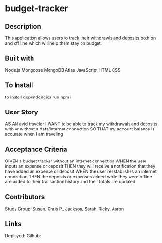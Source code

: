 # budget-tracker

## Description

This application allows users to track their withdrawls and deposits both on and off line which will help them stay on budget.

## Built with

Node.js
Mongoose
MongoDB Atlas
JavaScript
HTML
CSS

## To Install

to install dependencies run npm i

## User Story

AS AN avid traveler
I WANT to be able to track my withdrawals and deposits with or without a data/internet connection
SO THAT my account balance is accurate when I am traveling

## Acceptance Criteria

GIVEN a budget tracker without an internet connection
WHEN the user inputs an expense or deposit
THEN they will receive a notification that they have added an expense or deposit
WHEN the user reestablishes an internet connection
THEN the deposits or expenses added while they were offline are added to their transaction history and their totals are updated

## Contributors

Study Group:
Susan, Chris P., Jackson, Sarah, Ricky, Aaron

## Links

Deployed:
Github:
